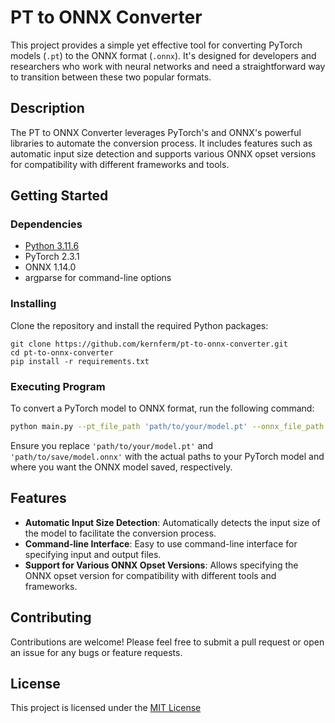 # PT to ONNX Converter

This project provides a simple yet effective tool for converting PyTorch models (`.pt`) to the ONNX format (`.onnx`). It's designed for developers and researchers who work with neural networks and need a straightforward way to transition between these two popular formats.

## Description

The PT to ONNX Converter leverages PyTorch's and ONNX's powerful libraries to automate the conversion process. It includes features such as automatic input size detection and supports various ONNX opset versions for compatibility with different frameworks and tools.

## Getting Started

### Dependencies

- [Python 3.11.6](https://github.com/KernFerm/Py3.11.6installer) 
- PyTorch 2.3.1
- ONNX 1.14.0
- argparse for command-line options

### Installing

Clone the repository and install the required Python packages:

```
git clone https://github.com/kernferm/pt-to-onnx-converter.git
cd pt-to-onnx-converter
pip install -r requirements.txt
```

### Executing Program

To convert a PyTorch model to ONNX format, run the following command:

```bash
python main.py --pt_file_path 'path/to/your/model.pt' --onnx_file_path 'path/to/save/model.onnx'
```

Ensure you replace `'path/to/your/model.pt'` and `'path/to/save/model.onnx'` with the actual paths to your PyTorch model and where you want the ONNX model saved, respectively.

## Features

- **Automatic Input Size Detection**: Automatically detects the input size of the model to facilitate the conversion process.
- **Command-line Interface**: Easy to use command-line interface for specifying input and output files.
- **Support for Various ONNX Opset Versions**: Allows specifying the ONNX opset version for compatibility with different tools and frameworks.

## Contributing

Contributions are welcome! Please feel free to submit a pull request or open an issue for any bugs or feature requests.

## License

This project is licensed under the [MIT License](https://github.com/KernFerm/Pt_Onnx_Converter/blob/main/LICENSE)
